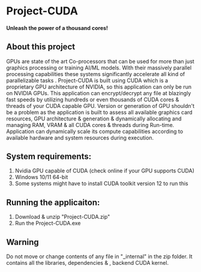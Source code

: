 # Project-CUDA
#### Unleash the power of a thousand cores!
## About this project
GPUs are state of the art Co-processors that can be used for more than just graphics processing or training AI/ML models. With their massively parallel processing capabilities these systems significantly accelerate all kind of parallelizable tasks . Project-CUDA is built using CUDA which is a proprietary GPU architecture of NVIDIA, so this application can only be run on NVIDIA GPUs. This application can encrypt/decrypt any file at blazingly fast speeds by utilizing hundreds or even thousands of CUDA cores & threads of your CUDA capable GPU. Version or generation of GPU shouldn't be a problem as the application is built to assess all available graphics card resources, GPU architecture & generation & dynamically allocating and managing RAM, VRAM & all CUDA cores & threads during Run-time. Application can dynamically scale its compute capabilities according to available hardware and system resources during execution.

## System requirements:
1. Nvidia GPU capable of CUDA (check online if your GPU supports CUDA)
2. Windows 10/11 64-bit
3. Some systems might have to install CUDA toolkit version 12 to run this

## Running the applicaiton:
1. Download & unzip "Project-CUDA.zip" 
2. Run the Project-CUDA.exe

## Warning
Do not move or change contents of any file in "_internal" in the zip folder. It contains all the libraries, dependencies & , backend CUDA kernel.
